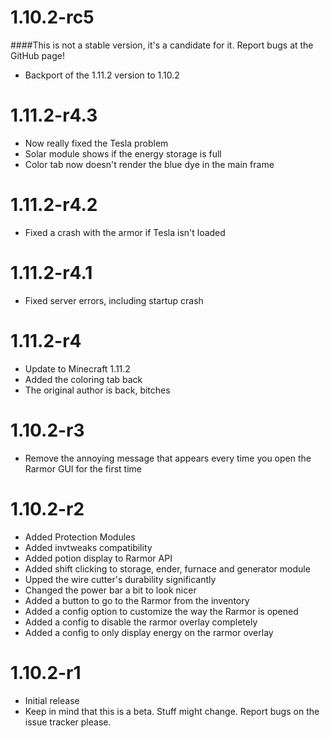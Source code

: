 # 1.10.2-rc5
####This is not a stable version, it's a candidate for it. Report bugs at the GitHub page!
* Backport of the 1.11.2 version to 1.10.2

# 1.11.2-r4.3
* Now really fixed the Tesla problem
* Solar module shows if the energy storage is full
* Color tab now doesn't render the blue dye in the main frame

# 1.11.2-r4.2
* Fixed a crash with the armor if Tesla isn't loaded

# 1.11.2-r4.1
* Fixed server errors, including startup crash

# 1.11.2-r4
* Update to Minecraft 1.11.2
* Added the coloring tab back
* The original author is back, bitches

# 1.10.2-r3
* Remove the annoying message that appears every time you open the Rarmor GUI for the first time

# 1.10.2-r2
* Added Protection Modules
* Added invtweaks compatibility
* Added potion display to Rarmor API
* Added shift clicking to storage, ender, furnace and generator module
* Upped the wire cutter's durability significantly
* Changed the power bar a bit to look nicer
* Added a button to go to the Rarmor from the inventory
* Added a config option to customize the way the Rarmor is opened
* Added a config to disable the rarmor overlay completely
* Added a config to only display energy on the rarmor overlay

# 1.10.2-r1
* Initial release
* Keep in mind that this is a beta. Stuff might change. Report bugs on the issue tracker please.